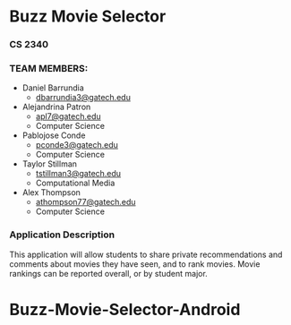 # Buzz Movie Selector
### CS 2340

### TEAM MEMBERS:
  - Daniel Barrundia
    - dbarrundia3@gatech.edu
  - Alejandrina Patron
    - apl7@gatech.edu
    - Computer Science
  - Pablojose Conde
    - pconde3@gatech.edu
    - Computer Science
  - Taylor Stillman
    - tstillman3@gatech.edu
    - Computational Media
  - Alex Thompson 
    - athompson77@gatech.edu
    - Computer Science

### Application Description
This application will allow students to share private recommendations and comments about movies they have seen, and to rank movies. Movie rankings can be reported overall, or by student major.
# Buzz-Movie-Selector-Android
